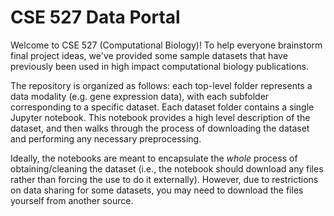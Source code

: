 # CSE 527 Data Portal

Welcome to CSE 527 (Computational Biology)! To help everyone
brainstorm final project ideas, we've provided some sample
datasets that have previously been used in high impact
computational biology publications.

The repository is organized as follows: each top-level folder
represents a data modality (e.g. gene expression data), with each
subfolder corresponding to a specific dataset. Each dataset folder
contains a single Jupyter notebook. This notebook provides a high
level description of the dataset, and then walks through the process
of downloading the dataset and performing any necessary preprocessing.

Ideally, the notebooks are meant to encapsulate the _whole_ process of
obtaining/cleaning the dataset (i.e., the notebook should download
any files rather than forcing the use to do it externally). However, due to
restrictions on data sharing for some datasets, you may need to download the
files yourself from another source.
